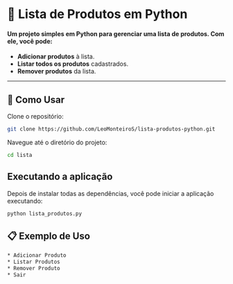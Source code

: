 # 🛒 Lista de Produtos em Python

#### Um projeto simples em Python para gerenciar uma lista de produtos. Com ele, você pode:

- **Adicionar produtos** à lista.
- **Listar todos os produtos** cadastrados.
- **Remover produtos** da lista.

---

## 🚀 Como Usar

Clone o repositório:
```bash
git clone https://github.com/LeoMonteiroS/lista-produtos-python.git
````

Navegue até o diretório do projeto:

```` bash
cd lista
````
## Executando a aplicação
Depois de instalar todas as dependências, você pode iniciar a aplicação executando:

```` bash
python lista_produtos.py
````

## 📋 Exemplo de Uso
```` bash
* Adicionar Produto
* Listar Produtos
* Remover Produto
* Sair
````
   
